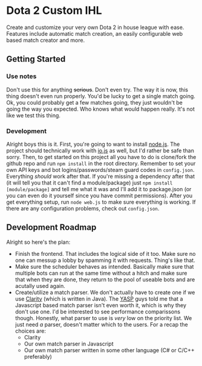 # Dota 2 Custom IHL
Create and customize your very own Dota 2 in house league with ease. Features include automatic match creation, an easily configurable web based match creator and more.


## Getting Started
### Use notes
Don't use this for anything ~~serious~~. Don't even try. The way it is now, this thing doesn't even run properly. You'd be lucky to get a single match going. Ok, you could probably get a few matches going, they just wouldn't be going the way you expected. Who knows what would happen really. It's not like we test this thing.

### Development
Alright boys this is it. First, you're going to want to install [node.js](https://nodejs.org/en/). The project should technically work with [io.js](https://iojs.org/en/) as well, but I'd rather be safe than sorry. Then, to get started on this project all you have to do is clone/fork the github repo and run ```npm install``` in the root directory. Remember to set your own API keys and bot logins/passwords/steam guard codes in ```config.json```. Everything _should_ work after that. If you're missing a dependency after that (it will tell you that it can't find a module/package) just ```npm install [module/package]``` and tell me what it was and I'll add it to package.json (or you can even do it yourself since you have commit permissions). After you get everything setup, run ```node web.js``` to make sure everything is working. If there are any configuration problems, check out ```config.json```.

## Development Roadmap

Alright so here's the plan:
  * Finish the frontend. That includes the logical side of it too. Make sure no one can messup a lobby by spamming it with requests. Thing's like that.
  * Make sure the scheduler behaves as intended. Basically make sure that multiple bots can run at the same time without a hitch and make sure that when they are done, they return to the pool of useable bots and are acutally used again.
  * Create/utilize a match parser. We don't actually have to create one if we use [Clarity](https://github.com/skadistats/clarity) (which is written in Java). The [YASP](https://github.com/yasp-dota/rapier) guys told me that a Javascript based match parser isn't even worth it, which is why they don't use one. I'd be interested to see performance comparissons though. Honestly, what parser to use is *very* low on the priority list. We just need *a* parser, doesn't matter which to the users.
     For a recap the choices are: 
      * Clarity
      * Our own match parser in Javascript
      * Our own match parser written in some other language (C# or C/C++ preferably)
